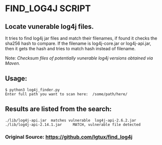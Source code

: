 # FIND_LOG4J SCRIPT

## Locate vunerable log4j files.

It tries to find log4j jar files and match their filenames, if found it checks the sha256 hash to compare.
If the filename is log4j-core.jar or log4j-api.jar, then it gets the hash and tries to match hash instead of filename.

Note: _Checksum files of potentially vunerable log4j versions obtained via Maven._ 

## Usage: 

```
$ python3 log4j_finder.py
Enter full path you want to scan here:  /some/path/here/
```


## Results are listed from the search:
```
./lib/log4j-api.jar  matches vulnerable  log4j-api-2.6.2.jar
./lib/log4j-api-2.14.1.jar     MATCH, vulnerable file detected
```

### Original Source: https://github.com/lgtux/find_log4j
